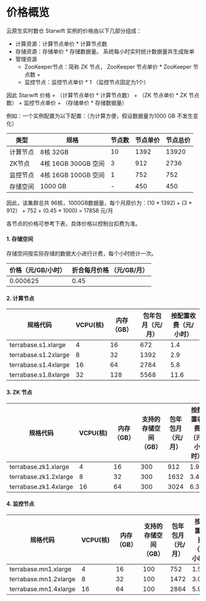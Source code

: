 # 价格概览
云原生实时数仓 Starwift 实例的价格由以下几部分组成：
- 计算资源：计算节点单价 * 计算节点数
- 存储资源：存储单价 * 存储数据量。 系统每小时实时统计数据量并生成账单
- 管理资源
  -  ZooKeeper节点：简称 ZK 节点， ZooKeeper 节点单价 * ZooKeeper 节点数 +
  -  监控节点：监控节点单价 * 1 （监控节点固定为1个）

因此 Starwift 价格 = （计算节点单价 * 计算节点数）  + （ZK 节点单价 * ZK 节点数） + 监控节点单价 + （存储单价 * 存储数据量）

例如：一个实例配置为以下配置：（为计算方便，假设数据量为1000 GB 不发生变化）

|类型|规格|节点数|节点单价|节点总价|
|-|-|-|-|-|
|计算节点|8核 32GB|10|1392|13920|
|ZK节点|4核 16GB 300GB 空间|3|912|2736|
|监控节点|4核 16GB 100GB 空间|1|752|752|
|存储空间|1000 GB|-|450|450|

因此，该集群总共 96核，1000GB数据量，每个月原价为：(10 * 1392)  + (3 * 912） + 752  + (0.45 * 1000) = 17858 元/月

各节点的价格可参考下表，具体价格以控制台扣费为准。

#### 1. 存储空间
存储空间按实际存储的数据大小进行计费，每个小时统计一次。

| 价格（元/GB/小时） | 折合每月价格 （元/GB/月）
|-|-|
|0.000625|0.45|

#### 2. 计算节点 
|规格代码|VCPU(核)|内存（GB）|包年包月（元/月）|按配置收费（元/小时）|
|-|-|-|-|-|
|terrabase.s1.xlarge|4|16|672|1.4|
|terrabase.s1.2xlarge|8|32|1392|2.9|
|terrabase.s1.4xlarge|16|64|2784|5.8|
|terrabase.s1.8xlarge|32|128|5568|11.6|

#### 3. ZK 节点
|规格代码|VCPU(核)|内存（GB）|支持的存储空间（GB）|包年包月（元/月）|按配置收费（元/小时）|
|-|-|-|-|-|-|
|terrabase.zk1.xlarge|4|16|300|912|1.9|
|terrabase.zk1.2xlarge|8|32|300|1632|3.4|
|terrabase.zk1.4xlarge|16|64|300|3024|6.3|

#### 4. 监控节点
|规格代码|VCPU(核)|内存（GB）|支持的存储空间（GB）|包年包月（元/月）|按配置收费（元/小时）|
|-|-|-|-|-|-|
|terrabase.mn1.xlarge|4|16|100|752|1.567|
|terrabase.mn1.2xlarge|8|32|100|1472|3.067|
|terrabase.mn1.4xlarge|16|64|100|2864|5.967|
